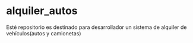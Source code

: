 # alquiler_autos
Esté repositorio es destinado para desarrollador un sistema de alquiler de vehículos(autos y camionetas)
